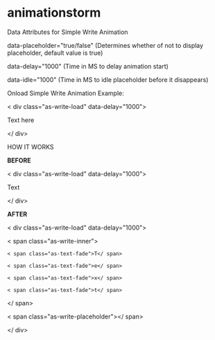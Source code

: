 # animationstorm
Data Attributes for Simple Write Animation

data-placeholder="true/false" (Determines whether of not to display placeholder, default value is true)

data-delay="1000" (Time in MS to delay animation start)

data-idle="1000" (Time in MS to idle placeholder before it disappears)

Onload Simple Write Animation Example:

< div class="as-write-load" data-delay="1000">

Text here

</ div>



HOW IT WORKS

**BEFORE**

< div class="as-write-load" data-delay="1000">

Text

</ div>

**AFTER**

< div class="as-write-load" data-delay="1000">

< span class="as-write-inner">

    < span class="as-text-fade">T</ span>

    < span class="as-text-fade">e</ span>

    < span class="as-text-fade">x</ span>

    < span class="as-text-fade">t</ span>

</ span>

< span class="as-write-placeholder"></ span>

</ div>
